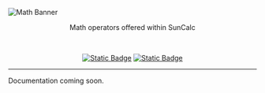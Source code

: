 <!-- Banner -->
![Math Banner](https://github.com/user-attachments/assets/6c01c1a9-31ee-427b-9f27-cc9afbb9292c)
<div align="center">Math operators offered within SunCalc</div>

<!-- Documentation -->
&nbsp;<div align="center">
  <a href="https://en.wikipedia.org/wiki/Point_(geometry)" target="_blank"><img alt="Static Badge" src="https://img.shields.io/badge/Point-SunCalc?style=for-the-badge&logo=wikipedia&logoColor=%23000000&color=%23ffffff"></a>
  <a href="SunList.md" target="_blank"><img alt="Static Badge" src="https://img.shields.io/badge/SunList-SunCalc?style=for-the-badge&logo=github&logoColor=%23ffffff&color=%23fa6900"></a>
</div>

---

Documentation coming soon.
